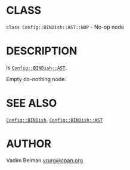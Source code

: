 CLASS
=====

`class Config::BINDish::AST::NOP` - No-op node

DESCRIPTION
===========

Is [`Config::BINDish::AST`](https://github.com/vrurg/raku-Config-BINDish/blob/v0.0.5/docs/md/Config/BINDish/AST.md).

Empty do-nothing node.

SEE ALSO
========

[`Config::BINDish`](https://github.com/vrurg/raku-Config-BINDish/blob/v0.0.5/docs/md/Config/BINDish.md), [`Config::BINDish::AST`](https://github.com/vrurg/raku-Config-BINDish/blob/v0.0.5/docs/md/Config/BINDish/AST.md)

AUTHOR
======

Vadim Belman <vrurg@cpan.org>

